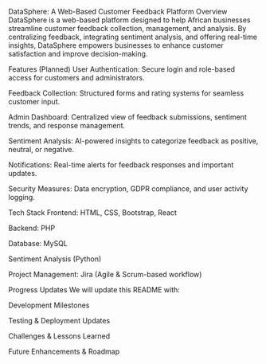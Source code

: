 DataSphere: A Web-Based Customer Feedback Platform
Overview
DataSphere is a web-based platform designed to help African businesses streamline customer feedback collection, management, and analysis. By centralizing feedback, integrating sentiment analysis, and offering real-time insights, DataSphere empowers businesses to enhance customer satisfaction and improve decision-making.

Features (Planned)
User Authentication: Secure login and role-based access for customers and administrators.

Feedback Collection: Structured forms and rating systems for seamless customer input.

Admin Dashboard: Centralized view of feedback submissions, sentiment trends, and response management.

Sentiment Analysis: AI-powered insights to categorize feedback as positive, neutral, or negative.

Notifications: Real-time alerts for feedback responses and important updates.

Security Measures: Data encryption, GDPR compliance, and user activity logging.

Tech Stack
Frontend: HTML, CSS, Bootstrap, React

Backend: PHP 

Database: MySQL 

Sentiment Analysis (Python)

Project Management: Jira (Agile & Scrum-based workflow)

Progress Updates
We will update this README with:

Development Milestones 

Testing & Deployment Updates

Challenges & Lessons Learned

Future Enhancements & Roadmap

